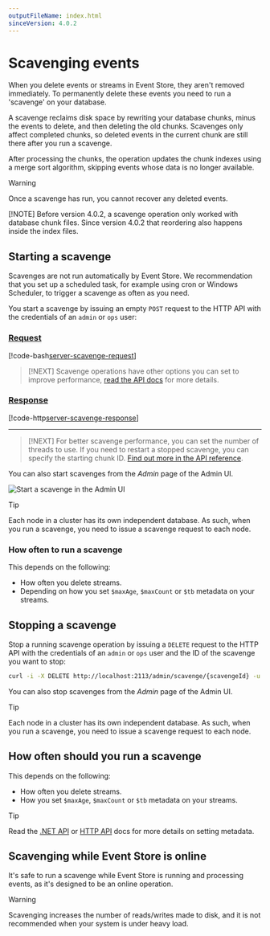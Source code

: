 ```yaml
---
outputFileName: index.html
sinceVersion: 4.0.2
---
```


# Scavenging events

When you delete events or streams in Event Store, they aren't removed immediately. To permanently delete these events you need to run a 'scavenge' on your database.

A scavenge reclaims disk space by rewriting your database chunks, minus the events to delete, and then deleting the old chunks. Scavenges only affect completed chunks, so deleted events in the current chunk are still there after you run a scavenge.

After processing the chunks, the operation updates the chunk indexes using a merge sort algorithm, skipping events whose data is no longer available.

> [!WARNING]
> Once a scavenge has run, you cannot recover any deleted events.
>
> [!NOTE]
> Before version 4.0.2, a scavenge operation only worked with database chunk files. Since version 4.0.2 that reordering also happens inside the index files.

## Starting a scavenge

Scavenges are not run automatically by Event Store. We recommendation that you set up a scheduled task, for example using cron or Windows Scheduler, to trigger a scavenge as often as you need.

You start a scavenge by issuing an empty `POST` request to the HTTP API with the credentials of an `admin` or `ops` user:

### [Request](#tab/tabid-8)

[!code-bash[server-scavenge-request](~/code-examples/server/scavenge.sh?start=1&end=1)]

> [!NEXT]
> Scavenge operations have other options you can set to improve performance, [read the API docs](#eventstore_org_HTTP_API_5_0_0_Scavenge_a_node) for more details.

### [Response](#tab/tabid-9)

[!code-http[server-scavenge-response](~/code-examples/server/scavenge.sh?range=3-)]

* * *

> [!NEXT]
> For better scavenge performance, you can set the number of threads to use. If you need to restart a stopped scavenge, you can specify the starting chunk ID. [Find out more in the API reference](/http-api/swagger/Admin/Scavenge%20a%20node.html).

You can also start scavenges from the _Admin_ page of the Admin UI.

![Start a scavenge in the Admin UI](~/images/admin-scavenge.png)

> [!TIP]
> Each node in a cluster has its own independent database. As such, when you run a scavenge, you need to issue a scavenge request to each node.

### How often to run a scavenge

This depends on the following:

-   How often you delete streams.
-   Depending on how you set `$maxAge`, `$maxCount` or `$tb` metadata on your streams.

## Stopping a scavenge

Stop a running scavenge operation by issuing a `DELETE` request to the HTTP API with the credentials of an `admin` or `ops` user and the ID of the scavenge you want to stop:

```bash
curl -i -X DELETE http://localhost:2113/admin/scavenge/{scavengeId} -u "admin:changeit"
```

You can also stop scavenges from the _Admin_ page of the Admin UI.

> [!TIP]
> Each node in a cluster has its own independent database. As such, when you run a scavenge, you need to issue a scavenge request to each node.

## How often should you run a scavenge

This depends on the following:

-   How often you delete streams.
-   How you set `$maxAge`, `$maxCount` or `$tb` metadata on your streams.

> [!TIP]
> Read the [.NET API](~/dotnet-api/stream-metadata.md) or [HTTP API](~/http-api/stream-metadata.md) docs for more details on setting metadata.

## Scavenging while Event Store is online

It's safe to run a scavenge while Event Store is running and processing events, as it's designed to be an online operation.

> [!WARNING]
> Scavenging increases the number of reads/writes made to disk, and it is not recommended when your system is under heavy load.
